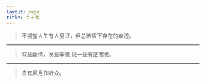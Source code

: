 ```yaml
---
layout: page
title: 关于我 
---
```


> 不期望人生有人见证，但总该留下存在的痕迹。 

---

> 叙些幽情，发些牢骚,说一些有感而发。

---

> 自有风月作听众。




